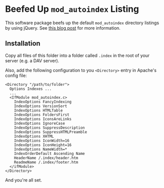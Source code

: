 Beefed Up `mod_autoindex` Listing
=================================

This software package beefs up the default `mod_autoindex` directory listings by using jQuery. See [this blog post](http://www.my-ride-home.com/2010/12/mod_autoindex/) for more information.

Installation
------------

Copy all files of this folder into a folder called `.index` in the root of your server (e.g. a DAV server).

Also, add the following configuration to you `<Directory>` entry in Apache's config file:

    <Directory "/path/to/folder">
      Options Indexes ...
      ...
      <IfModule mod_autoindex.c>
        IndexOptions FancyIndexing
        IndexOptions VersionSort
        IndexOptions HTMLTable
        IndexOptions FoldersFirst
        IndexOptions IconsAreLinks
        IndexOptions IgnoreCase
        IndexOptions SuppressDescription
        IndexOptions SuppressHTMLPreamble
        IndexOptions XHTML
        IndexOptions IconWidth=16
        IndexOptions IconHeight=16
        IndexOptions NameWidth=*
        IndexOrderDefault Ascending Name
        HeaderName /.index/header.htm
        ReadmeName /.index/footer.htm
      </ifModule>
    </Directory>

And you're all set.

